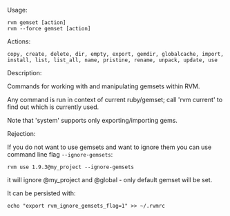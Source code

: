 
Usage:

    rvm gemset [action]
    rvm --force gemset [action]

Actions:

    copy, create, delete, dir, empty, export, gemdir, globalcache, import, install, list, list_all, name, pristine, rename, unpack, update, use

Description:

  Commands for working with and manipulating gemsets within RVM.

  Any command is run in context of current ruby/gemset; call 'rvm current' to find out which is currently used.

  Note that 'system' supports only exporting/importing gems.

Rejection:

  If you do not want to use gemsets and want to ignore them you can use
  command line flag `--ignore-gemsets`:

    rvm use 1.9.3@my_project --ignore-gemsets

  it will ignore @my_project and @global -  only default gemset will be set.

  It can be persisted with:

    echo "export rvm_ignore_gemsets_flag=1" >> ~/.rvmrc
